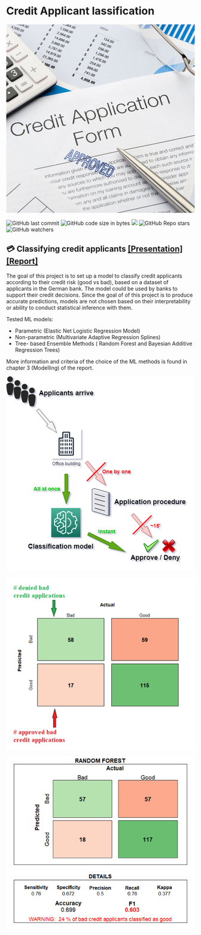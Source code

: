 # Credit Applicant lassification

<p align="center">
<img src="https://github.com/aritzLizoain/Credit-applicant-classification/blob/main/Images/main.jpg" width="1300"/>
</p>

![GitHub last commit](https://img.shields.io/github/last-commit/aritzLizoain/Credit-applicant-classification)
![GitHub code size in bytes](https://img.shields.io/github/languages/code-size/aritzLizoain/Credit-applicant-classification)
[![](https://tokei.rs/b1/github/aritzLizoain/Credit-applicant-classification?category=lines)](https://github.com/aritzLizoain/Credit-applicant-classification) 
![GitHub Repo stars](https://img.shields.io/github/stars/aritzLizoain/Credit-applicant-classification?style=social)
![GitHub watchers](https://img.shields.io/github/watchers/aritzLizoain/Credit-applicant-classification?style=social)

## :credit_card: Classifying credit applicants [[Presentation]](https://github.com/aritzLizoain/Credit-applicant-classification/blob/main/Presentation.pdf)[[Report]](https://github.com/aritzLizoain/Credit-applicant-classification/blob/main/Report.pdf)

The goal of this project is to set up a model to classify credit applicants according to their credit risk (good vs bad), based on a dataset of applicants in the German bank. 
The model could be used by banks to support their credit decisions. Since the goal of of this project is to produce accurate predictions, models are not chosen based on their interpretability or ability to conduct 
statistical inference with them. 

Tested ML models:
* Parametric (Elastic Net Logistic Regression Model)
* Non-parametric (Multivariate Adaptive Regression Splines)
* Tree- based Ensemble Methods ( Random Forest and Bayesian Additive Regression Trees)

More information and criteria of the choice of the ML methods is found in chapter 3 (Modelling) of the report.


![alt text](https://github.com/aritzLizoain/Credit-applicant-classification/blob/main/Images/Flowchart.png)

![alt text](https://github.com/aritzLizoain/Credit-applicant-classification/blob/main/Images/Confusion%20matrix.png)

![alt text](https://github.com/aritzLizoain/Credit-applicant-classification/blob/main/Images/Confusion%20matrix%20-%20random%20forest.png)
